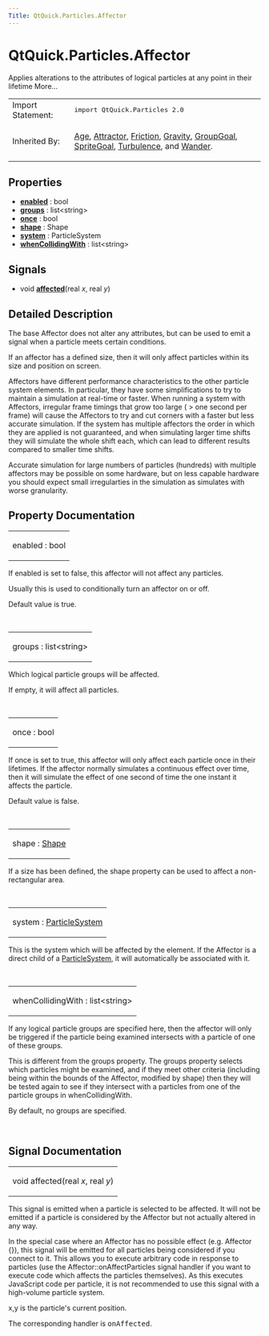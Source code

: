 ```yaml
---
Title: QtQuick.Particles.Affector
---
```


# QtQuick.Particles.Affector

<span class="subtitle"></span>
<!-- $$$Affector-brief -->
<p>Applies alterations to the attributes of logical particles at any point in their lifetime More...</p>
<!-- @@@Affector -->
<table class="alignedsummary">
<tr><td class="memItemLeft rightAlign topAlign"> Import Statement:</td><td class="memItemRight bottomAlign"> </b><tt>import QtQuick.Particles 2.0</tt></td></tr><tr><td class="memItemLeft rightAlign topAlign"> Inherited By:</td><td class="memItemRight bottomAlign"> <p><a href="QtQuick.Particles.Age.md">Age</a>, <a href="QtQuick.Particles.Attractor.md">Attractor</a>, <a href="QtQuick.Particles.Friction.md">Friction</a>, <a href="QtQuick.Particles.Gravity.md">Gravity</a>, <a href="QtQuick.Particles.GroupGoal.md">GroupGoal</a>, <a href="QtQuick.Particles.SpriteGoal.md">SpriteGoal</a>, <a href="QtQuick.Particles.Turbulence.md">Turbulence</a>, and <a href="QtQuick.Particles.Wander.md">Wander</a>.</p>
</td></tr></table><ul>
</ul>
<h2>Properties</h2>
<ul>
<li class="fn"><b><b><a href="#enabled-prop">enabled</a></b></b> : bool</li>
<li class="fn"><b><b><a href="#groups-prop">groups</a></b></b> : list&lt;string&gt;</li>
<li class="fn"><b><b><a href="#once-prop">once</a></b></b> : bool</li>
<li class="fn"><b><b><a href="#shape-prop">shape</a></b></b> : Shape</li>
<li class="fn"><b><b><a href="#system-prop">system</a></b></b> : ParticleSystem</li>
<li class="fn"><b><b><a href="#whenCollidingWith-prop">whenCollidingWith</a></b></b> : list&lt;string&gt;</li>
</ul>
<h2>Signals</h2>
<ul>
<li class="fn">void <b><b><a href="#affected-signal">affected</a></b></b>(real <i>x</i>, real <i>y</i>)</li>
</ul>
<!-- $$$Affector-description -->
<h2>Detailed Description</h2>
<p>The base Affector does not alter any attributes, but can be used to emit a signal when a particle meets certain conditions.</p>
<p>If an affector has a defined size, then it will only affect particles within its size and position on screen.</p>
<p>Affectors have different performance characteristics to the other particle system elements. In particular, they have some simplifications to try to maintain a simulation at real-time or faster. When running a system with Affectors, irregular frame timings that grow too large ( &gt; one second per frame) will cause the Affectors to try and cut corners with a faster but less accurate simulation. If the system has multiple affectors the order in which they are applied is not guaranteed, and when simulating larger time shifts they will simulate the whole shift each, which can lead to different results compared to smaller time shifts.</p>
<p>Accurate simulation for large numbers of particles (hundreds) with multiple affectors may be possible on some hardware, but on less capable hardware you should expect small irregularties in the simulation as simulates with worse granularity.</p>
<!-- @@@Affector -->
<h2>Property Documentation</h2>
<!-- $$$enabled -->
<table class="qmlname"><tr valign="top"><td class="tblQmlPropNode"><p><span class="name">enabled</span> : <span class="type">bool</span></p></td></tr></table><p>If enabled is set to false, this affector will not affect any particles.</p>
<p>Usually this is used to conditionally turn an affector on or off.</p>
<p>Default value is true.</p>
<!-- @@@enabled -->
<br/>
<!-- $$$groups -->
<table class="qmlname"><tr valign="top"><td class="tblQmlPropNode"><p><span class="name">groups</span> : <span class="type">list</span>&lt;<span class="type">string</span>&gt;</p></td></tr></table><p>Which logical particle groups will be affected.</p>
<p>If empty, it will affect all particles.</p>
<!-- @@@groups -->
<br/>
<!-- $$$once -->
<table class="qmlname"><tr valign="top"><td class="tblQmlPropNode"><p><span class="name">once</span> : <span class="type">bool</span></p></td></tr></table><p>If once is set to true, this affector will only affect each particle once in their lifetimes. If the affector normally simulates a continuous effect over time, then it will simulate the effect of one second of time the one instant it affects the particle.</p>
<p>Default value is false.</p>
<!-- @@@once -->
<br/>
<!-- $$$shape -->
<table class="qmlname"><tr valign="top"><td class="tblQmlPropNode"><p><span class="name">shape</span> : <span class="type"><a href="QtQuick.Particles.Shape.md">Shape</a></span></p></td></tr></table><p>If a size has been defined, the shape property can be used to affect a non-rectangular area.</p>
<!-- @@@shape -->
<br/>
<!-- $$$system -->
<table class="qmlname"><tr valign="top"><td class="tblQmlPropNode"><p><span class="name">system</span> : <span class="type"><a href="QtQuick.Particles.ParticleSystem.md">ParticleSystem</a></span></p></td></tr></table><p>This is the system which will be affected by the element. If the Affector is a direct child of a <a href="QtQuick.Particles.ParticleSystem.md">ParticleSystem</a>, it will automatically be associated with it.</p>
<!-- @@@system -->
<br/>
<!-- $$$whenCollidingWith -->
<table class="qmlname"><tr valign="top"><td class="tblQmlPropNode"><p><span class="name">whenCollidingWith</span> : <span class="type">list</span>&lt;<span class="type">string</span>&gt;</p></td></tr></table><p>If any logical particle groups are specified here, then the affector will only be triggered if the particle being examined intersects with a particle of one of these groups.</p>
<p>This is different from the groups property. The groups property selects which particles might be examined, and if they meet other criteria (including being within the bounds of the Affector, modified by shape) then they will be tested again to see if they intersect with a particles from one of the particle groups in whenCollidingWith.</p>
<p>By default, no groups are specified.</p>
<!-- @@@whenCollidingWith -->
<br/>
<h2>Signal Documentation</h2>
<!-- $$$affected -->
<table class="qmlname"><tr valign="top"><td class="tblQmlFuncNode"><p><span class="type">void</span> <span class="name">affected</span>(<span class="type">real</span><i> x</i>, <span class="type">real</span><i> y</i>)</p></td></tr></table><p>This signal is emitted when a particle is selected to be affected. It will not be emitted if a particle is considered by the Affector but not actually altered in any way.</p>
<p>In the special case where an Affector has no possible effect (e.g&#x2e; Affector {}), this signal will be emitted for all particles being considered if you connect to it. This allows you to execute arbitrary code in response to particles (use the Affector::onAffectParticles signal handler if you want to execute code which affects the particles themselves). As this executes JavaScript code per particle, it is not recommended to use this signal with a high-volume particle system.</p>
<p>x,y is the particle's current position.</p>
<p>The corresponding handler is <tt>onAffected</tt>.</p>
<!-- @@@affected -->
<br/>
